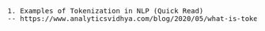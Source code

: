 <pre>
1. Examples of Tokenization in NLP (Quick Read)
-- https://www.analyticsvidhya.com/blog/2020/05/what-is-tokenization-nlp/
</pre>
